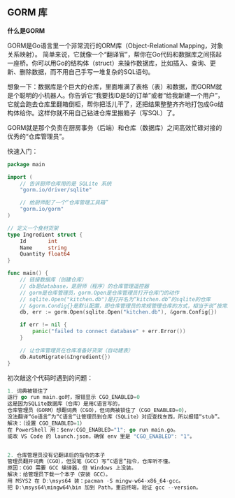 ## GORM 库
__什么是GORM__

GORM是Go语言里一个非常流行的ORM库（Object-Relational Mapping，对象关系映射）。
简单来说，它就像一个“翻译官”，帮你在Go代码和数据库之间搭起一座桥。你可以用Go的结构体（struct）来操作数据库，比如插入、查询、更新、删除数据，而不用自己手写一堆复杂的SQL语句。

想象一下：数据库是个巨大的仓库，里面堆满了表格（表）和数据，而GORM就是个聪明的小机器人。你告诉它“我要找ID是5的订单”或者“给我新建一个用户”，它就会跑去仓库里翻箱倒柜，帮你把活儿干了，还把结果整整齐齐地打包成Go结构体给你。这样你就不用自己钻进仓库里搬箱子（写SQL）了。

GORM就是那个负责在厨房事务（后端）和仓库（数据库）之间高效忙碌对接的优秀的“仓库管理员”。

快速入门：
```go
package main

import (
	// 告诉厨师仓库用的是 SQLite 系统
	"gorm.io/driver/sqlite"

	// 给厨师配了一个“仓库管理工具箱”
	"gorm.io/gorm"
)

// 定义一个食材货架
type Ingredient struct {
	Id       int
	Name     string
	Quantity float64
}

func main() {
	// 链接数据库（创建仓库）
	// db是database，是厨师（程序）的仓库管理遥控器
	// gorm是仓库管理员，gorm.Open是仓库管理员打开仓库门的动作
	// sqlite.Open("kitchen.db")是打开名为“kitchen.db”的sqlite的仓库
	// &gorm.Condig{}是默认配置，即仓库管理员的常规管理仓库的方式，相当于说“按常规方式管理仓库”。
	db, err := gorm.Open(sqlite.Open("kitchen.db"), &gorm.Config{})

	if err != nil {
		panic("failed to connect database" + err.Error())
	}

	// 让仓库管理员在仓库准备好货架（自动建表）
	db.AutoMigrate(&Ingredient{})
}

```
初次敲这个代码时遇到的问题：
```go
1. 词典被锁住了
运行 go run main.go时，报错显示 CGO_ENABLED=0
这是因为SQLite数据库（仓库）是用C语言写的，
仓库管理员（GORM）想翻词典（CGO），但词典被锁住了（CGO_ENABLED=0），
没法翻译“Go语言”为“C语言”让管理员到仓库（SQLite）对应查找东西，所以报错“stub”。
解决：（设置 CGO_ENABLED=1）
在 PowerShell 用：$env:CGO_ENABLED="1"; go run main.go。
或改 VS Code 的 launch.json，确保 env 里是 "CGO_ENABLED": "1"。


2. 仓库管理员没有记翻译后的指令的本子
管理员翻开词典（CGO），但没笔（GCC）写“C语言”指令，仓库听不懂。
原因：CGO 需要 GCC 编译器，但 Windows 上没装。
解决：给管理员下载一个本子（安装 GCC）。
用 MSYS2 在 D:\msys64 装：pacman -S mingw-w64-x86_64-gcc。
把 D:\msys64\mingw64\bin 加到 Path，重启终端，验证 gcc --version。


```
